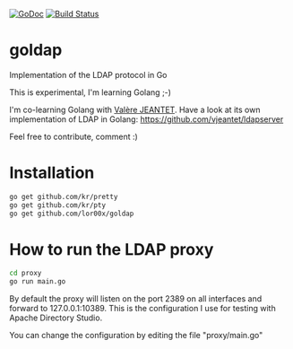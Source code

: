 [![GoDoc](https://godoc.org/github.com/lor00x/goldap?status.svg)](https://godoc.org/github.com/lor00x/goldap)
[![Build Status](https://travis-ci.org/lor00x/goldap.svg)](https://travis-ci.org/lor00x/goldap)

goldap
======

Implementation of the LDAP protocol in Go

This is experimental, I'm learning Golang ;-)

I'm co-learning Golang with [Valère JEANTET](https://github.com/vjeantet). Have a look at its own implementation of LDAP in Golang: https://github.com/vjeantet/ldapserver

Feel free to contribute, comment :)

# Installation

```bash
go get github.com/kr/pretty
go get github.com/kr/pty
go get github.com/lor00x/goldap
```

# How to run the LDAP proxy

```bash
cd proxy
go run main.go
```

By default the proxy will listen on the port 2389 on all interfaces and forward to 127.0.0.1:10389.
This is the configuration I use for testing with Apache Directory Studio.

You can change the configuration by editing the file "proxy/main.go"
